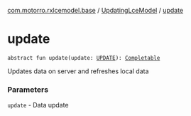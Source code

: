[com.motorro.rxlcemodel.base](../index.md) / [UpdatingLceModel](index.md) / [update](./update.md)

# update

`abstract fun update(update: `[`UPDATE`](index.md#UPDATE)`): `[`Completable`](http://reactivex.io/RxJava/2.x/javadoc/io/reactivex/Completable.html)

Updates data on server and refreshes local data

### Parameters

`update` - Data update
